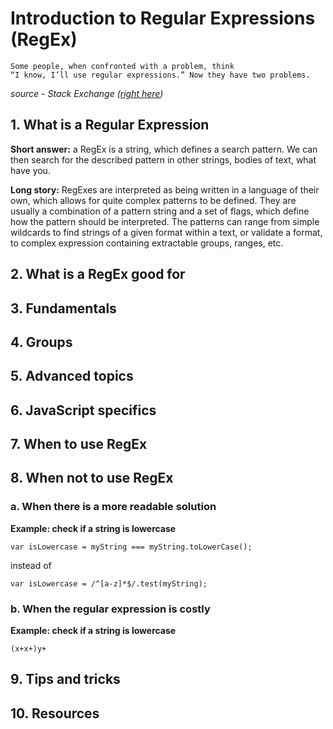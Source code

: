 # Introduction to Regular Expressions (RegEx)

```
Some people, when confronted with a problem, think 
“I know, I’ll use regular expressions.” Now they have two problems.
``` 
_source - Stack Exchange ([right here](https://softwareengineering.stackexchange.com/questions/223634/what-is-meant-by-now-you-have-two-problems))_

## 1. What is a Regular Expression

**Short answer:** a RegEx is a string, which defines a search pattern. We can then search for the described pattern in other strings, bodies of text, what have you.

**Long story:** RegExes are interpreted as being written in a language of their own, which allows for quite complex patterns to be defined. They are usually a combination of a pattern string and a set of flags, which define how the pattern should be interpreted. The patterns can range from simple wildcards to find strings of a given format within a text, or validate a format, to complex expression containing extractable groups, ranges, etc.

## 2. What is a RegEx good for

## 3. Fundamentals

## 4. Groups

## 5. Advanced topics

## 6. JavaScript specifics

## 7. When to use RegEx

## 8. When not to use RegEx

### a. When there is a more readable solution
  **Example: check if a string is lowercase**

   `var isLowercase = myString === myString.toLowerCase();`


   instead of


   `var isLowercase = /^[a-z]*$/.test(myString);`
     
### b. When the regular expression is costly
   **Example: check if a string is lowercase**

   `(x+x+)y+`
   
## 9. Tips and tricks
## 10. Resources
